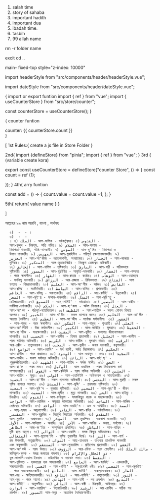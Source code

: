 1. salah time
2. story of sahaba
3. important hadith
4. important dua
5. ibadah time.
6. tasbih
7. 99 allah name

rm -r folder name

excit
cd ..

main- fixed-top style="z-index: 10000"

import headerStyle from "src/components/header/headerStyle.vue";

import dateStyle from "src/components/header/dateStyle.vue";

{ import or export funtion
import { ref } from "vue";
import { useCounterStore } from "src/store/counter";

const counterStore = useCounterStore();
}

{ counter funtion

<div>counter: {{ counterStore.count }}</div>
<q-btn label="Add" @click="counterStore.add" />
<q-btn label="Subtract" @click="counterStore.subtruct" />
}

<!--import or export system for Store -->

[
1st Rules:{
create a js file in Store Folder
}

2nd{
import {defineStore} from "pinia";
import { ref } from "vue";
}
3rd {
(variable create kora)

export const useCounterStore = defineStore("counter Store", () => {
const count = ref (1);

});
}
4th{
arry funtion

const add = () => {
count.value = count.value +1;
};
}

5th{
return{
value name
}
}

]

আল্লাহর ৯৯ নাম আরবি , বাংলা , অর্থসহ </p>

      ২)  -  - ।
      ৩)  -  -
      । ৪) الملك - আল-মালিক - সর্বকর্তৃত্বময়। ৫) القدوس -
      আল-কুদ্দুস - নিষ্কলুষ, অতি পবিত্র। ৬) السلام - আস-সালাম -
      নিরাপত্তা-দানকারী, শান্তি-দানকারী। ৭) المؤمن - আল-মু'মিন - নিরাপত্তা ও
      ঈমান দানকারী। ৮) المهيمن - আল-মুহাইমিন - পরিপূর্ন রক্ষণাবেক্ষণকারী। ৯)
      العزيز - আল-আ'জীজ - পরাক্রমশালী, অপরাজেয়। ১০) الجبار - আল-জাব্বার -
      দুর্নিবার। ১১) المتكبر - আল-মুতাকাব্বিইর - নিরঙ্কুশ শ্রেষ্ঠত্বের অধিকারী।
      ১২) الخالق - আল-খালিক্ব - সৃষ্টিকর্তা। ১৩) البارئ - আল-বারী - সঠিকভাবে
      সৃষ্টিকারী। ১৪) المصور - আল-মুছউইর - আকৃতি-দানকারী। ১৫) الغفار - আল-গফ্ফার
      - পরম ক্ষমাশীল। ১৬) القهار - আল-ক্বাহার - কঠোর। ১৭) الوهاب - আল-ওয়াহ্হাব
      - সবকিছু দানকারী। ১৮) الرزاق - আর-রজ্জাক্ব - রিযিকদাতা। ১৯) الفتاح - আল
      ফাত্তাহ - বিজয়দানকারী। ২০) العليم - আল-আ'লীম - সর্বজ্ঞ। ২১) القابض -
      আল-ক্ববিদ্ব' - সংকীর্ণকারী। ২২) الباسط - আল-বাসিত - প্রশস্তকারী। ২৩)
      الخافض - আল-খফিদ্বু - অবনতকারী। ২৪) الرافع - আর-রফীই' - উন্নতকারী। ২৫)
      المعز - আল-মুই'জ্ব - সম্মান-দানকারী। ২৬) المذل - আল-মুদ্বি'ল্লু -
      বেইজ্জতকারী। ২৭) السميع - আস্-সামিই' - সর্বশ্রোতা। ২৮) البصير - আল-বাছীর -
      সর্ববিষয়-দর্শনকারী। ২৯) الحكم - আল-হা'কাম - অটল বিচারক। ৩০) العدل -
      আল-আ'দল - পরিপূর্ণ-ন্যায়বিচারক। ৩১) اللطيف - আল-লাতীফ - সকল গোপন বিষয়ে
      অবগত। ৩২) الخبير - আল-খ'বীর - সকল ব্যাপারে জ্ঞাত। ৩৩) الحليم - আল-হা'লীম -
      অত্যন্ত ধৈর্যশীল। ৩৪) العظيم - আল-আ'জীম - সর্বোচ্চ মর্যাদাশীল। ৩৫) الغفور
      - আল-গফুর - পরম ক্ষমাশীল। ৩৬) الشكور - আশ্-শাকুর - গুনগ্রাহী। ৩৭) العلي -
      আল-আ'লিইউ - উচ্চ মর্যাদাশীল। ৩৮) الكبير - আল-কাবিইর - সুমহান। ৩৯) الحفيظ -
      আল-হা'ফীজ - সংরক্ষণকারী। ৪০) المقيت - আল-মুক্বীত - সকলের জীবনোপকরণ
      দানকারী। ৪১) الحسيب - আল-হাসীব - হিসাব গ্রহণকারী। ৪২) الجليل - আল-জালীল -
      পরম মর্যাদার অধিকারী। ৪৩) الكريم - আল-কারীম - সুমহান দাতা। ৪৪) الرقيب -
      আর-রক্বীব - তত্ত্বাবধায়ক। ৪৫) المجيب - আল-মুজীব - জবাব দানকারী, কবুলকারী।
      ৪৬) الواسع - আল-ওয়াসি' - সর্ব ব্যাপী, সর্বত্র বিরাজমান। ৪৭) الحكيم -
      আল-হাকীম - পরম প্রজ্ঞাময়। ৪৮) الودود - আল-ওয়াদুদ - সদয়। ৪৯) المجيد -
      আল-মাজীদ - সকল মর্যাদার অধিকারী। ৫০) الباعث - আল-বাই'ছ' -
      পুনুরুজ্জীবিতকারী। ৫১) الشهيد - আশ্-শাহীদ - সর্বজ্ঞ স্বাক্ষী। ৫২) الحق -
      আল-হা'ক্ব - পরম সত্য। ৫৩) الوكيل - আল-ওয়াকিল - পরম নির্ভরযোগ্য কর্ম
      সম্পাদনকারী। ৫৪) القوي - আল-ক্বউইউ - পরম শক্তির অধিকারী। ৫৫) المتين -
      আল-মাতীন - সুদৃঢ়। ৫৬) الولي - আল-ওয়ালিইউ - অভিভাবক ও সাহায্যকারী। ৫৭)
      الحميد - আল-হা'মীদ - সকল প্রশংসার অধিকারী। ৫৮) المحصي - আল-মুহছী - সকল
      সৃষ্টির ব্যপারে অবগত। ৫৯) المبدئ - আল-মুব্দি' - প্রথমবার সৃষ্টিকর্তা। ৬০)
      المعيد - আল-মুঈ'দ - পুনরায় সৃষ্টিকর্তা। ৬১) المحيي - আল-মুহ'য়ী - জীবন
      দানকারী। ৬২) المميت - আল-মুমীত - মৃত্যু দানকারী। ৬৩) الحي - আল-হাইয়্যু -
      চিরঞ্জীব। ৬৪) القيوم - আল-ক্বাইয়্যুম - সমস্তকিছুর ধারক ও সংরক্ষণকারী। ৬৫)
      الواجد - আল-ওয়াজিদ - অফুরন্ত ভান্ডারের অধিকারী। ৬৬) الماجد - আল-মাজিদ -
      শ্রেষ্ঠত্বের অধিকারী। ৬৭) الواحد - আল-ওয়াহি'দ - এক ও অদ্বিতীয়। ৬৮) الصمد
      - আছ্-ছমাদ - অমুখাপেক্ষী। ৬৯) القادر - আল-ক্বদির - সর্বশক্তিমান। ৭০)
      المقتدر - আল-মুক্ব্তাদির - নিরঙ্কুশ সিদ্বান্তের অধিকারী। ৭১) المقدم -
      আল-মুক্বদ্দিম - অগ্রসারক। ৭২) المؤخر - আল-মুয়াক্খির - অবকাশ দানকারী। ৭৩)
      الأول - আল-আউয়াল - অনাদি। ৭৪) الأخر - আল-আখির - অনন্ত, সর্বশেষ। ৭৫)
      الظاهر - আজ-জ'হির - সম্পূর্নরূপে প্রকাশিত। ৭৬) الباطن - আল-বাত্বিন -
      দৃষ্টি হতে অদৃশ্য। ৭৭) الوالي - আল-ওয়ালি - সমস্ত কিছুর অভিভাবক। ৭৮)
      المتعالي - আল-মুতাআ'লি - সৃষ্টির গুনাবলীর উর্দ্ধে। ৭৯) البر - আল-বার্প -
      রম উপকারী, অণুগ্রহশীল। ৮০) التواب - আত্-তাওয়াব - তাওবার তাওফিক দানকারী
      এবং কবুলকারী। ৮১) المنتقم - আল-মুনতাক্বিম - প্রতিশোধ গ্রহণকারী। ৮২) العفو
      আল-আ'ফঊ - পরম উদার। ৮৩) الرؤوف - আর-রউফ - পরম স্নেহশীল। ৮৪) مالك الملك -
      মালিকুল-মুলক - সমগ্র জগতের বাদশাহ্। ৮৫) ذو الجلال والإكرام -
      যুল-জালালি-ওয়াল-ইকরাম - মহিমান্বিত ও দয়াবান সত্তা। ৮৬) المقسط -
      আল-মুক্ব্সিত - হকদারের হক আদায়কারী। ৮৭) الجامع - আল-জামিই' - একত্রকারী,
      সমবেতকারী। ৮৮) الغني - আল-গণিই' - অমুখাপেক্ষী ধনী। ৮৯) المغني - আল-মুগণিই'
      - পরম অভাবমোচনকারী। ৯০) المانع - আল-মানিই' - অকল্যানরোধক। ৯১) الضار -
      আয্-যর - ক্ষতিসাধনকারী। ৯২) النافع - আন্-নাফিই' - কল্যাণকারী। ৯৩) النور -
      আন্-নূর - পরম আলো। ৯৪) الهادي - আল-হাদী - পথ প্রদর্শক। ৯৫) البديع -
      আল-বাদীই' - অতুলনীয়। ৯৬) الباقي - আল-বাক্বী - চিরস্থায়ী, অবিনশ্বর। ৯৭)
      الوارث - আল-ওয়ারিস' - উত্তরাধিকারী। ৯৮) الرشيد - আর-রাশীদ - সঠিক পথ
      প্রদর্শক। ৯৯) الصبور আস-সবুর - অত্যধিক ধৈর্যধারণকারী।
